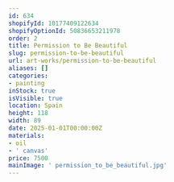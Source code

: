 ```yaml
---
id: 634
shopifyId: 10177409122634
shopifyOptionId: 50836653211978
order: 2
title: Permission to Be Beautiful
slug: permission-to-be-beautiful
url: art-works/permission-to-be-beautiful
aliases: []
categories:
- painting
inStock: true
isVisible: true
location: Spain
height: 118
width: 89
date: 2025-01-01T00:00:00Z
materials:
- oil
- ' canvas'
price: 7500
mainImage: ' permission_to_be_beautiful.jpg'
---
```

